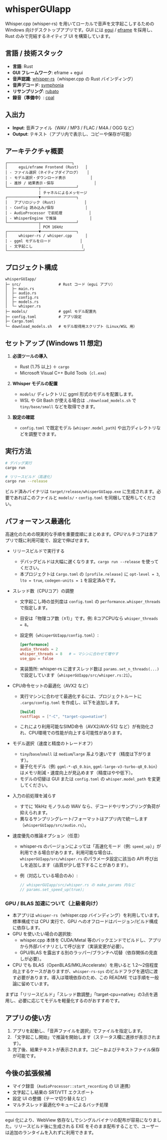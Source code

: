 # whisperGUIapp

Whisper.cpp (whisper-rs) を用いてローカルで音声を文字起こしするための Windows 向けデスクトップアプリです。GUI には [egui](https://github.com/emilk/egui) / [eframe](https://crates.io/crates/eframe) を採用し、Rust のみで完結するネイティブ UI を構築しています。

## 言語 / 技術スタック

- **言語**: Rust
- **GUI フレームワーク**: eframe + egui
- **音声認識**: [whisper-rs](https://github.com/tazz4843/whisper-rs)（whisper.cpp の Rust バインディング）
- **音声デコード**: [symphonia](https://github.com/pdeljanov/Symphonia)
- **リサンプリング**: [rubato](https://github.com/HEnquist/rubato)
- **録音（準備中）**: [cpal](https://github.com/RustAudio/cpal)

## 入出力

- **Input**: 音声ファイル（WAV / MP3 / FLAC / M4A / OGG など）
- **Output**: テキスト（アプリ内で表示し、コピーや保存が可能）

## アーキテクチャ概要

```
┌─────────────────────────────┐
│     egui/eframe Frontend (Rust)   │
│ - ファイル選択（ネイティブダイアログ）   │
│ - モデル選択・ダウンロード表示           │
│ - 進捗 / 結果表示・保存                  │
└──────────────┬────────────────┘
               │ チャネルによるメッセージ
┌──────────────▼────────────────┐
│   アプリロジック (Rust)             │
│ - Config 読み込み/保存              │
│ - AudioProcessor で前処理            │
│ - WhisperEngine で推論               │
└──────────────┬────────────────┘
               │ PCM 16kHz
┌──────────────▼────────────────┐
│     whisper-rs / whisper.cpp      │
│ - ggml モデルをロード             │
│ - 文字起こし                      │
└──────────────────────────────────┘
```

## プロジェクト構成

```
whisperGUIapp/
├─ src/                 # Rust コード（egui アプリ）
│  ├─ main.rs
│  ├─ audio.rs
│  ├─ config.rs
│  ├─ models.rs
│  └─ whisper.rs
├─ models/              # ggml モデル配置先
├─ config.toml          # アプリ設定
├─ Cargo.toml
└─ download_models.sh   # モデル取得用スクリプト（Linux/WSL 用）
```

## セットアップ (Windows 11 想定)

1. **必須ツールの導入**
   - Rust (1.75 以上) ＋ `cargo`
   - Microsoft Visual C++ Build Tools（`cl.exe`）

2. **Whisper モデルの配置**
   - `models/` ディレクトリに ggml 形式のモデルを配置します。
   - WSL や Git Bash が使える場合は `./download_models.sh` で `tiny/base/small` などを取得できます。

3. **設定の確認**
   - `config.toml` で既定モデル (`whisper.model_path`) や出力ディレクトリなどを調整できます。

## 実行方法

```bash
# デバッグ実行
cargo run

# リリースビルド（高速化）
cargo run --release
```

ビルド済みバイナリは `target/release/whisperGUIapp.exe` に生成されます。必要であればこのファイルと `models/`・`config.toml` を同梱して配布してください。

## パフォーマンス最適化

高速化のための現実的な手順を重要度順にまとめます。CPUマルチコアは本アプリで既に利用可能で、設定で伸ばせます。

- リリースビルドで実行する
  - デバッグビルドは大幅に遅くなります。`cargo run --release` を使ってください。
  - 本プロジェクトは `Cargo.toml` の `[profile.release]` に `opt-level = 3`, `lto = true`, `codegen-units = 1` を設定済みです。

- スレッド数（CPUコア）の調整
  - 文字起こし時の並列度は `config.toml` の `performance.whisper_threads` で指定します。
  - 目安は「物理コア数（±1）」です。例: 8コアCPUなら `whisper_threads = 8`。
  - 設定例（`whisperGUIapp/config.toml`）:

    ```toml
    [performance]
    audio_threads = 2
    whisper_threads = 8   # ← マシンに合わせて増やす
    use_gpu = false
    ```

  - 実装箇所: whisper-rs に渡すスレッド数は `params.set_n_threads(...)` で設定しています（`whisperGUIapp/src/whisper.rs:21`）。

- CPU命令セットの最適化（AVX2 など）
  - 実行マシンに合わせて最適化するには、プロジェクトルートに `.cargo/config.toml` を作成し、以下を追加します。

    ```toml
    [build]
    rustflags = ["-C", "target-cpu=native"]
    ```

  - これにより利用可能なSIMD命令（AVX2/AVX-512 など）が有効化され、CPU環境での性能が向上する可能性があります。

- モデル選択（速度と精度のトレードオフ）
  - `tiny`/`base`/`small` は `medium`/`large` 系より速いです（精度は下がります）。
  - 量子化モデル（例: `ggml-*-q5_0.bin`, `ggml-large-v3-turbo-q8_0.bin`）はメモリ削減・速度向上が見込めます（精度はやや低下）。
  - モデルの切替は GUI または `config.toml` の `whisper.model_path` を変更してください。

- 入力の前処理を減らす
  - すでに 16kHz モノラルの WAV なら、デコードやリサンプリング負荷が抑えられます。
  - 異なるサンプリングレート/フォーマットはアプリ内で統一します（`whisperGUIapp/src/audio.rs`）。

- 速度優先の推論オプション（任意）
  - whisper-rs のバージョンによっては「高速化モード（例: `speed_up`）」が利用できる場合があります。利用可能な場合は、`whisperGUIapp/src/whisper.rs` のパラメータ設定に該当の API 呼び出しを追加します（品質が少し低下することがあります）。
  - 例（対応している場合のみ）:

    ```rust
    // whisperGUIapp/src/whisper.rs の make_params 内など
    // params.set_speed_up(true);
    ```

### GPU / BLAS 加速について（上級者向け）

- 本アプリは `whisper-rs`（whisper.cpp バインディング）を利用しています。標準構成では CPU 実行で、GPU へのオフロードはバージョン/ビルド構成に依存します。
- GPU を使いたい場合の選択肢:
  - whisper.cpp 本体を CUDA/Metal 等のバックエンドでビルドし、アプリから外部バイナリとして呼び出す（実装変更が必要）。
  - GPU/BLAS を露出する別のラッパー/ブランチへ切替（依存関係の見直しが必要）。
- CPU でも BLAS（OpenBLAS/MKL/Accelerate）を用いると 1.2〜2倍程度向上するケースがありますが、`whisper-rs-sys` のビルドフラグを適切に渡す必要があります。導入は環境依存のため、この README では手順を一般論に留めています。

まずは「リリースビルド」「スレッド数調整」「target-cpu=native」の3点を適用し、必要に応じてモデルを軽量化するのがおすすめです。

## アプリの使い方

1. アプリを起動し、「音声ファイルを選択」でファイルを指定します。
2. 「文字起こし開始」で推論を開始します（ステータス欄に進捗が表示されます）。
3. 完了後、結果テキストが表示されます。コピーおよびテキストファイル保存が可能です。

## 今後の拡張候補

- マイク録音（`AudioProcessor::start_recording` の UI 連携）
- 文字起こし結果の SRT/VTT エクスポート
- 設定 UI の整備（テーマ切り替えなど）
- マルチスレッド最適化やキューによるバッチ処理

---

egui 化により、WebView 依存なしでシングルバイナリの配布が容易になりました。リリースビルド後に生成される EXE をそのまま配布することで、ユーザーは追加のランタイムを入れずに利用できます。
